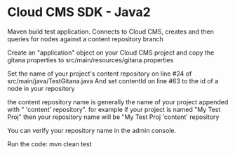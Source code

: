 # Cloud CMS SDK - Java2

Maven build test application. Connects to Cloud CMS, creates and then queries for nodes against a content repository branch

Create an "application" object on your Cloud CMS project and copy the gitana properties to src/main/resources/gitana.properties

Set the name of your project's content repository on line #24 of src/main/java/TestGitana.java
And set contentId on line #63 to the id of a node in your repository

the content repository name is generally the name of your project appended with " 'content' repository".
for example if your project is named "My Test Proj" then your repository name will be "My Test Proj 'content' repository

You can verify your repository name in the admin console.

Run the code:
  mvn clean test
